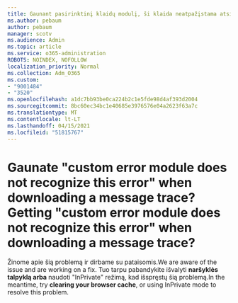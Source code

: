 ```yaml
---
title: Gaunant pasirinktinį klaidų modulį, ši klaida neatpažįstama atsisiunčiant pranešimų sekimą?
ms.author: pebaum
author: pebaum
manager: scotv
ms.audience: Admin
ms.topic: article
ms.service: o365-administration
ROBOTS: NOINDEX, NOFOLLOW
localization_priority: Normal
ms.collection: Adm_O365
ms.custom:
- "9001484"
- "3520"
ms.openlocfilehash: a1dc7bb93be0ca224b2c1e5fde98d4af393d2004
ms.sourcegitcommit: 8bc60ec34bc1e40685e3976576e04a2623f63a7c
ms.translationtype: MT
ms.contentlocale: lt-LT
ms.lasthandoff: 04/15/2021
ms.locfileid: "51815767"
---
```

# <a name="getting-custom-error-module-does-not-recognize-this-error-when-downloading-a-message-trace"></a><span data-ttu-id="c739f-102">Gaunate "custom error module does not recognize this error" when downloading a message trace?</span><span class="sxs-lookup"><span data-stu-id="c739f-102">Getting "custom error module does not recognize this error" when downloading a message trace?</span></span>

<span data-ttu-id="c739f-103">Žinome apie šią problemą ir dirbame su pataisomis.</span><span class="sxs-lookup"><span data-stu-id="c739f-103">We are aware of the issue and are working on a fix.</span></span>  <span data-ttu-id="c739f-104">Tuo tarpu pabandykite išvalyti **naršyklės talpyklą arba** naudoti "InPrivate" režimą, kad išspręstų šią problemą.</span><span class="sxs-lookup"><span data-stu-id="c739f-104">In the meantime, try **clearing your browser cache**, or using InPrivate mode to resolve this problem.</span></span>